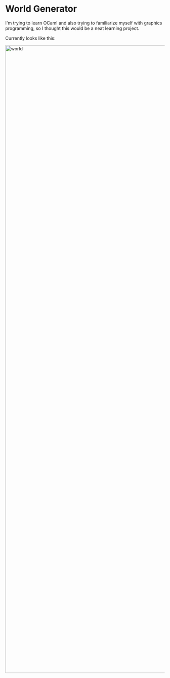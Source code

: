 # World Generator

I'm trying to learn OCaml and also trying to familiarize myself with graphics programming, so I thought this would be a neat learning project.

Currently looks like this:

<img width="3190" height="1976" alt="world" src="https://github.com/user-attachments/assets/8f5c7ce6-69ea-4bce-b5a7-b27565a38c2a" />
